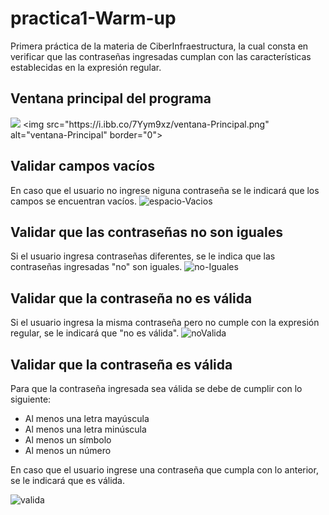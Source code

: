 # practica1-Warm-up
Primera práctica de la materia de CiberInfraestructura, la cual consta en verificar que las contraseñas ingresadas cumplan con las características establecidas en la expresión regular.
## Ventana principal del programa
![]([https://myoctocat.com/assets/images/base-octocat.svg](https://i.ibb.co/7Yym9xz/ventana-Principal.png))
<img src="https://i.ibb.co/7Yym9xz/ventana-Principal.png" alt="ventana-Principal" border="0">
## Validar campos vacíos
En caso que el usuario no ingrese niguna contraseña se le indicará que los campos se encuentran vacíos.
<img src="https://i.ibb.co/QrW8Jvk/espacio-Vacios.png" alt="espacio-Vacios" border="0">
## Validar que las contraseñas no son iguales
Si el usuario ingresa contraseñas diferentes, se le indica que las contraseñas ingresadas "no" son iguales.
<img src="https://i.ibb.co/sCMnMcv/no-Iguales.png" alt="no-Iguales" border="0">
## Validar que la contraseña no es válida
Si el usuario ingresa la misma contraseña pero no cumple con la expresión regular, se le indicará que "no es válida".
<img src="https://i.ibb.co/8Nb42p1/noValida.png" alt="noValida" border="0">
## Validar que la contraseña es válida
Para que la contraseña ingresada sea válida se debe de cumplir con lo siguiente:
- Al menos una letra mayúscula
- Al menos una letra minúscula
- Al menos un símbolo
- Al menos un número
<p>En caso que el usuario ingrese una contraseña que cumpla con lo anterior, se le indicará que es válida.</p>
<img src="https://i.ibb.co/7Cb0vpv/valida.png" alt="valida" border="0">
